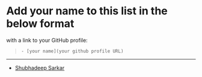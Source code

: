 # Add your name to this list in the below format 
with a link to your GitHub profile:

> `- [your name](your github profile URL)`

---

- [Shubhadeep Sarkar](https://github.com/sshubhadeep)